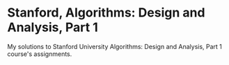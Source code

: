  Stanford, Algorithms: Design and Analysis, Part 1
==================

My solutions to Stanford University Algorithms: Design and Analysis, Part 1 course's assignments.
